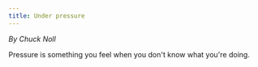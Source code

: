 ```yaml
---
title: Under pressure
---
```


_By Chuck Noll_

Pressure is something you feel when you don't know what you're doing.
